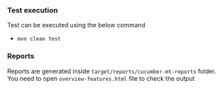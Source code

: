 ### Test execution 

Test can be executed using the below command

- `mvn clean test`

### Reports

Reports are generated inside `target/reports/cucumber-mt-reports` folder. You need to open `overview-features.html` file to check the output

